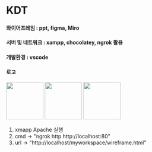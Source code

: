 # KDT

#### 와이어프레임 : ppt, figma, Miro

#### 서버 및 네트워크 : xampp, chocolatey, ngrok 활용

#### 개발환경 : vscode

#### 로고

<img src="https://github.com/user-attachments/assets/1c9d5124-362f-4714-82bf-57f4641195cd" width="100" height="100"/>
<img src="https://github.com/user-attachments/assets/b978ab69-b1b8-444e-8c59-bf004a27a545" width="100" height="100"/>
<img src="https://github.com/user-attachments/assets/26ccd2c3-7bae-4365-9a41-1cd1657fa804" width="100" height="100"/>

1. xmapp Apache 실행
2. cmd -> "ngrok http http://localhost:80"
3. url -> "http://localhost/myworkspace/wireframe.html"
